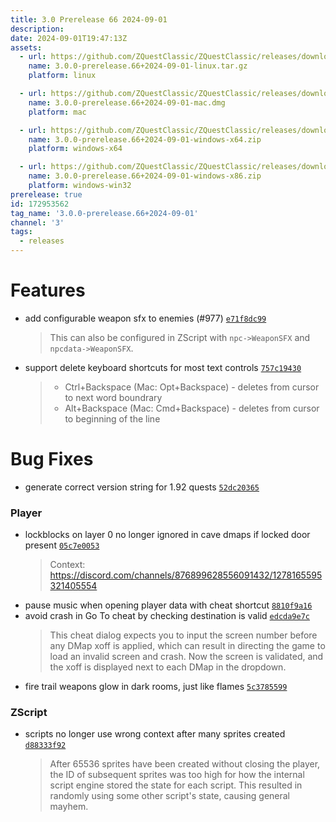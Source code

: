 ```yaml
---
title: 3.0 Prerelease 66 2024-09-01
description: 
date: 2024-09-01T19:47:13Z
assets: 
  - url: https://github.com/ZQuestClassic/ZQuestClassic/releases/download/3.0.0-prerelease.66%2B2024-09-01/3.0.0-prerelease.66%2B2024-09-01-linux.tar.gz
    name: 3.0.0-prerelease.66+2024-09-01-linux.tar.gz
    platform: linux

  - url: https://github.com/ZQuestClassic/ZQuestClassic/releases/download/3.0.0-prerelease.66%2B2024-09-01/3.0.0-prerelease.66%2B2024-09-01-mac.dmg
    name: 3.0.0-prerelease.66+2024-09-01-mac.dmg
    platform: mac

  - url: https://github.com/ZQuestClassic/ZQuestClassic/releases/download/3.0.0-prerelease.66%2B2024-09-01/3.0.0-prerelease.66%2B2024-09-01-windows-x64.zip
    name: 3.0.0-prerelease.66+2024-09-01-windows-x64.zip
    platform: windows-x64

  - url: https://github.com/ZQuestClassic/ZQuestClassic/releases/download/3.0.0-prerelease.66%2B2024-09-01/3.0.0-prerelease.66%2B2024-09-01-windows-x86.zip
    name: 3.0.0-prerelease.66+2024-09-01-windows-x86.zip
    platform: windows-win32
prerelease: true
id: 172953562
tag_name: '3.0.0-prerelease.66+2024-09-01'
channel: '3'
tags:
  - releases
---
```





# Features

- add configurable weapon sfx to enemies (#977) [`e71f8dc99`](https://github.com/ZQuestClassic/ZQuestClassic/commit/e71f8dc99e7eb92ef89285694452088b520a92e7)
   &nbsp;
   >This can also be configured in ZScript with `npc->WeaponSFX` and `npcdata->WeaponSFX`. 
   >
- support delete keyboard shortcuts for most text controls [`757c19430`](https://github.com/ZQuestClassic/ZQuestClassic/commit/757c194305a8fde8288a87efdec7be48dcab76dd)
   &nbsp;
   >* Ctrl+Backspace (Mac: Opt+Backspace) - deletes from cursor to next word
   >  boundrary
   >* Alt+Backspace (Mac: Cmd+Backspace) - deletes from cursor to beginning
   >  of the line
   >

# Bug Fixes

- generate correct version string for 1.92 quests [`52dc20365`](https://github.com/ZQuestClassic/ZQuestClassic/commit/52dc203655b9cd7b38cbdcb83b6ac14b85fd78c8)

### Player

- lockblocks on layer 0 no longer ignored in cave dmaps if locked door present [`05c7e0053`](https://github.com/ZQuestClassic/ZQuestClassic/commit/05c7e005343e5ae656da6632ed89497705f1b12d)
   &nbsp;
   >Context: https://discord.com/channels/876899628556091432/1278165595321405554 
   >
- pause music when opening player data with cheat shortcut [`8810f9a16`](https://github.com/ZQuestClassic/ZQuestClassic/commit/8810f9a16fc8159508dc38713d764c9ad9eb5c7d)
- avoid crash in Go To cheat by checking destination is valid [`edcda9e7c`](https://github.com/ZQuestClassic/ZQuestClassic/commit/edcda9e7c8cbe3098c79445020442239898468b2)
   &nbsp;
   >This cheat dialog expects you to input the screen number before any DMap xoff is applied, which can result in directing the game to load an invalid screen and crash. Now the screen is validated, and the xoff is displayed next to each DMap in the dropdown. 
   >
- fire trail weapons glow in dark rooms, just like flames [`5c3785599`](https://github.com/ZQuestClassic/ZQuestClassic/commit/5c3785599c965d9a583146a0c2180c280c4289ea)

### ZScript

- scripts no longer use wrong context after many sprites created [`d88333f92`](https://github.com/ZQuestClassic/ZQuestClassic/commit/d88333f9294f60610be284b1abc693befe52e8b4)
   &nbsp;
   >After 65536 sprites have been created without closing the player, the ID of subsequent sprites was too high for how the internal script engine stored the state for each script. This resulted in randomly using some other script's state, causing general mayhem. 
   >
